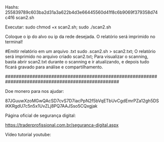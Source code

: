 Hashs:
255839789c603ba2d31a3a622b4d3e66445560d41f8c6b9069f379358d74c4f6 scan2.sh

Executar:
sudo chmod +x scan2.sh;
sudo ./scan2.sh

Coloque o ip do alvo ou ip da rede desejada.
O relatório será imprimido no terminal!

#Emitir relatório em um arquivo .txt
sudo .scan2.sh > scan2.txt;
O relatório será imprimido no arquivo criado scan2.txt;
Para visualizar o scanning, basta abrir scan2.txt durante o scanning e ir atualizando, e depois tudo ficará gravado para análise e compartilhamento.

##################################################################################################

Doe monero para nos ajudar: 

87JGuuwXzoMGwQAcSD7cvS7D7iacPpN2f5bVqETbUvCgdEmrPZa12gh5DSiKKRgdU7c5n5x1UvZLj8PQ7AAJSso5CQxgjak



Página oficial de segurança digital:

https://traderprofissional.com.br/seguranca-digital.aspx

Vídeo tutorial youtube:


